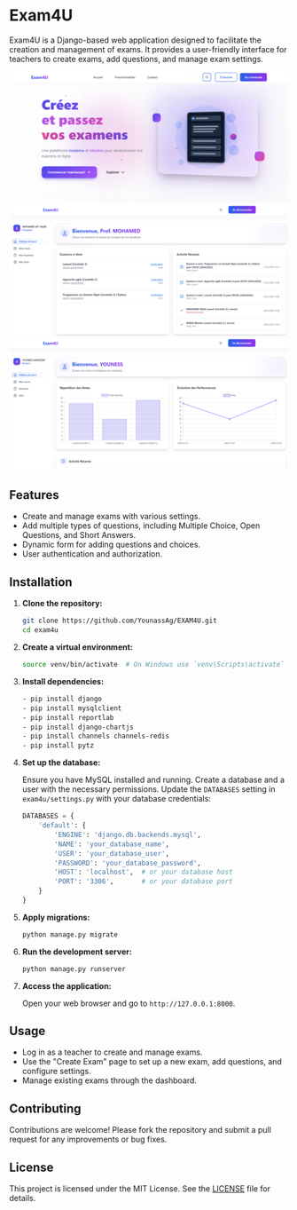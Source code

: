 # Exam4U

Exam4U is a Django-based web application designed to facilitate the creation and management of exams. It provides a user-friendly interface for teachers to create exams, add questions, and manage exam settings.

![Home Photo](static/images/Home-Page.png)
![Home Photo](static/images/Teacher-Dashboard.png)
![Home Photo](static/images/Student-Dashboard.png)

## Features

- Create and manage exams with various settings.
- Add multiple types of questions, including Multiple Choice, Open Questions, and Short Answers.
- Dynamic form for adding questions and choices.
- User authentication and authorization.

## Installation

1. **Clone the repository:**

   ```bash
   git clone https://github.com/YounassAg/EXAM4U.git
   cd exam4u
   ```

2. **Create a virtual environment:**

   ```bash
   source venv/bin/activate  # On Windows use `venv\Scripts\activate`
   ```

3. **Install dependencies:**

   ```bash
   - pip install django
   - pip install mysqlclient
   - pip install reportlab
   - pip install django-chartjs
   - pip install channels channels-redis
   - pip install pytz
   ```

4. **Set up the database:**

   Ensure you have MySQL installed and running. Create a database and a user with the necessary permissions. Update the `DATABASES` setting in `exam4u/settings.py` with your database credentials:

   ```python
   DATABASES = {
       'default': {
           'ENGINE': 'django.db.backends.mysql',
           'NAME': 'your_database_name',
           'USER': 'your_database_user',
           'PASSWORD': 'your_database_password',
           'HOST': 'localhost',  # or your database host
           'PORT': '3306',       # or your database port
       }
   }
   ```

5. **Apply migrations:**

   ```bash
   python manage.py migrate
   ```

6. **Run the development server:**

   ```bash
   python manage.py runserver
   ```

7. **Access the application:**

   Open your web browser and go to `http://127.0.0.1:8000`.

## Usage

- Log in as a teacher to create and manage exams.
- Use the "Create Exam" page to set up a new exam, add questions, and configure settings.
- Manage existing exams through the dashboard.

## Contributing

Contributions are welcome! Please fork the repository and submit a pull request for any improvements or bug fixes.

## License

This project is licensed under the MIT License. See the [LICENSE](LICENSE) file for details.
